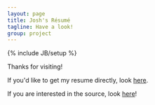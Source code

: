 ```yaml
---
layout: page
title: Josh's Résumé
tagline: Have a look!
group: project
---
```

{% include JB/setup %}

Thanks for visiting!

If you'd like to get my resume directly, look 
[here](https://github.com/jjosh-mcintosh/resume/raw/master/resume-github.pdf).

If you are interested in the source, look [here](https://github.com/jjosh-mcintosh/resume)!
